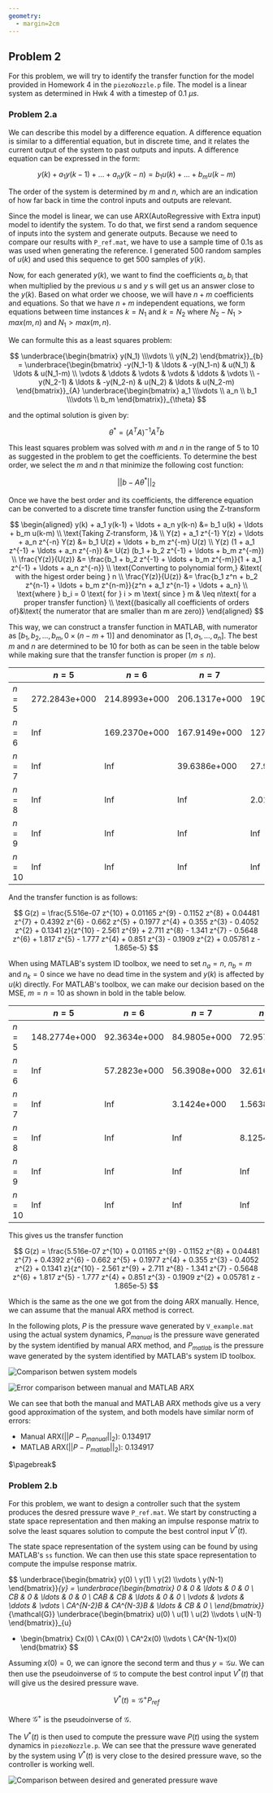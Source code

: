 ```yaml
---
geometry:
  - margin=2cm
---
```


## Problem 2

For this problem, we will try to identify the transfer function for the model provided in Homework 4 in the `piezoNozzle.p` file. The model is a linear system as determined in Hwk 4 with a timestep of 0.1 $\mu s$.

### Problem 2.a

We can describe this model by a difference equation. A difference equation is similar to a differential equation, but in discrete time, and it relates the current output of the system to past outputs and inputs. A difference equation can be expressed in the form:

$$
y(k) + a_1 y(k-1) + \ldots + a_n y(k-n) = b_1 u(k) + \ldots + b_m u(k-m)
$$

The order of the system is determined by $m$ and $n$, which are an indication of how far back in time the control inputs and outputs are relevant.

Since the model is linear, we can use ARX(AutoRegressive with Extra input) model to identify the system. To do that, we first send a random sequence of inputs into the system and generate outputs. Because we need to compare our results with `P_ref.mat`, we have to use a sample time of 0.1s as was used when generating the reference. I generated 500 random samples of $u(k)$ and used this sequence to get 500 samples of $y(k)$.

Now, for each generated $y(k)$, we want to find the coefficients $a_i, b_i$ that when multiplied by the previous $u$ s and $y$ s will get us an answer close to the $y(k)$. Based on what order we choose, we will have $n+m$ coefficients and equations. So that we have $n+m$ independent equations, we form equations between time instances $k=N_1$ and $k=N_2$ where $N_2-N_1 > max(m,n)$ and $N_1 > max(m,n)$.

We can formulte this as a least squares problem:

$$
\underbrace{\begin{bmatrix}
y(N_1) \\\vdots \\ y(N_2)
\end{bmatrix}}_{b}
= \underbrace{\begin{bmatrix}
-y(N_1-1) & \ldots & -y(N_1-n) & u(N_1) & \ldots & u(N_1-m) \\
\vdots & \ddots & \vdots & \vdots & \ddots & \vdots \\
-y(N_2-1) & \ldots & -y(N_2-n) & u(N_2) & \ldots & u(N_2-m)
\end{bmatrix}}_{A}
\underbrace{\begin{bmatrix}
a_1 \\\vdots \\ a_n \\ b_1 \\\vdots \\ b_m
\end{bmatrix}}_{\theta}
$$

and the optimal solution is given by:

$$
\theta^* = (A^T A)^{-1} A^T b
$$

This least squares problem was solved with $m$ and $n$ in the range of 5 to 10 as suggested in the problem to get the coefficients. To determine the best order, we select the $m$ and $n$ that minimize the following cost function:

$$
||b - A \theta^*||_2
$$

Once we have the best order and its coefficients, the difference equation can be converted to a discrete time transfer function using the Z-transform

$$
\begin{aligned}
y(k) + a_1 y(k-1) + \ldots + a_n y(k-n) &= b_1 u(k) + \ldots + b_m u(k-m) \\
\text{Taking Z-transform, }& \\
Y(z) + a_1 z^{-1} Y(z) + \ldots + a_n z^{-n} Y(z) &= b_1 U(z) + \ldots + b_m z^{-m} U(z) \\
Y(z) (1 + a_1 z^{-1} + \ldots + a_n z^{-n}) &= U(z) (b_1 + b_2 z^{-1} + \ldots + b_m z^{-m}) \\
\frac{Y(z)}{U(z)} &= \frac{b_1 + b_2 z^{-1} + \ldots + b_m z^{-m}}{1 + a_1 z^{-1} + \ldots + a_n z^{-n}} \\
\text{Converting to polynomial form,} &\text{ with the higest order being } n \\
\frac{Y(z)}{U(z)} &= \frac{b_1 z^n + b_2 z^{n-1} + \ldots + b_m z^{n-m}}{z^n + a_1 z^{n-1} + \ldots + a_n} \\
\text{where } b_i = 0 \text{ for } i > m \text{ since } m & \leq n\text{ for a proper transfer function} \\
\text{(basically all coefficients of orders of}&\text{ the numerator that are smaller than m are zero)}
\end{aligned}
$$

This way, we can construct a transfer function in MATLAB, with numerator as $[b_1, b_2, \ldots, b_m, 0\times(n-m+1)]$ and denominator as $[1, a_1, \ldots, a_n]$. The best $m$ and $n$ are determined to be 10 for both as can be seen in the table below while making sure that the transfer function is proper $(m \leq n)$.

|        | $n=5$         | $n=6$         | $n=7$         | $n=8$         | $n=9$         | $n=10$            |
| ------ | ------------- | ------------- | ------------- | ------------- | ------------- | ----------------- |
| $n=5$  | 272.2843e+000 | 214.8993e+000 | 206.1317e+000 | 190.9935e+000 | 135.1521e+000 | 95.8259e+000      |
| $n=6$  | Inf           | 169.2370e+000 | 167.9149e+000 | 127.7042e+000 | 92.6606e+000  | 84.5737e+000      |
| $n=7$  | Inf           | Inf           | 39.6386e+000  | 27.9621e+000  | 22.2111e+000  | 19.6407e+000      |
| $n=8$  | Inf           | Inf           | Inf           | 2.0156e+000   | 2.0135e+000   | 2.0064e+000       |
| $n=9$  | Inf           | Inf           | Inf           | Inf           | 544.9197e-003 | 543.4382e-003     |
| $n=10$ | Inf           | Inf           | Inf           | Inf           | Inf           | **218.9867e-003** |

And the transfer function is as follows:

$$
G(z) = \frac{5.516e-07 z^{10} + 0.01165 z^{9} - 0.1152 z^{8} + 0.04481 z^{7} + 0.4392 z^{6} - 0.662 z^{5} + 0.1977 z^{4} + 0.355 z^{3} - 0.4052 z^{2} + 0.1341 z}{z^{10} - 2.561 z^{9} + 2.711 z^{8} - 1.341 z^{7} - 0.5648 z^{6} + 1.817 z^{5} - 1.777 z^{4} + 0.851 z^{3} - 0.1909 z^{2} + 0.05781 z - 1.865e-5}
$$

When using MATLAB's system ID toolbox, we need to set $n_a=n$, $n_b=m$ and $n_k=0$ since we have no dead time in the system and $y(k)$ is affected by $u(k)$ directly. For MATLAB's toolbox, we can make our decision based on the MSE, $m=n=10$ as shown in bold in the table below.

|        | $n=5$         | $n=6$        | $n=7$        | $n=8$        | $n=9$         | $n=10$           |
| ------ | ------------- | ------------ | ------------ | ------------ | ------------- | ---------------- |
| $n=5$  | 148.2774e+000 | 92.3634e+000 | 84.9805e+000 | 72.9571e+000 | 36.5322e+000  | 18.3652e+000     |
| $n=6$  | Inf           | 57.2823e+000 | 56.3908e+000 | 32.6167e+000 | 17.1720e+000  | 14.3054e+000     |
| $n=7$  | Inf           | Inf          | 3.1424e+000  | 1.5638e+000  | 986.6686e-003 | 771.5156e-003    |
| $n=8$  | Inf           | Inf          | Inf          | 8.1254e-003  | 8.1082e-003   | 8.0512e-003      |
| $n=9$  | Inf           | Inf          | Inf          | Inf          | 593.8750e-006 | 590.6502e-006    |
| $n=10$ | Inf           | Inf          | Inf          | Inf          | Inf           | **95.9104e-006** |

This gives us the transfer function

$$
G(z) = \frac{5.516e-07 z^{10} + 0.01165 z^{9} - 0.1152 z^{8} + 0.04481 z^{7} + 0.4392 z^{6} - 0.662 z^{5} + 0.1977 z^{4} + 0.355 z^{3} - 0.4052 z^{2} + 0.1341 z}{z^{10} - 2.561 z^{9} + 2.711 z^{8} - 1.341 z^{7} - 0.5648 z^{6} + 1.817 z^{5} - 1.777 z^{4} + 0.851 z^{3} - 0.1909 z^{2} + 0.05781 z - 1.865e-5}
$$

Which is the same as the one we got from the doing ARX manually. Hence, we can assume that the manual ARX method is correct.

In the following plots, $P$ is the pressure wave generated by `V_example.mat` using the actual system dynamics, $P_{manual}$ is the pressure wave generated by the system identified by manual ARX method, and $P_{matlab}$ is the pressure wave generated by the system identified by MATLAB's system ID toolbox.

![Comparison betwen system models](figs/hw6p2a_vex.svg)

![Error comparison between manual and MATLAB ARX](figs/hw6p2a_err.svg)

We can see that both the manual and MATLAB ARX methods give us a very good approximation of the system, and both models have similar norm of errors:

- Manual ARX($||P-P_{manual}||_2$): 0.134917
- MATLAB ARX($||P-P_{matlab}||_2$): 0.134917

$\pagebreak$

### Problem 2.b

For this problem, we want to design a controller such that the system produces the desred pressure wave `P_ref.mat`. We start by constructing a state space representation and then making an impulse response matrix to solve the least squares solution to compute the best control input $V^*(t)$.

The state space representation of the system using can be found by using MATLAB's `ss` function. We can then use this state space representation to compute the impulse response matrix.

$$
\underbrace{\begin{bmatrix}
y(0) \\ y(1) \\ y(2) \\\vdots \\ y(N-1)
\end{bmatrix}}_{y} = \underbrace{\begin{bmatrix}
0 & 0 & \ldots & 0 & 0 \\
CB & 0 & \ldots & 0 & 0 \\
CAB & CB & \ldots & 0 & 0 \\
\vdots & \vdots & \ddots & \vdots \\
CA^{N-2}B & CA^{N-3}B & \ldots & CB & 0 \\
\end{bmatrix}}_{\mathcal{G}}
\underbrace{\begin{bmatrix}
u(0) \\ u(1) \\ u(2) \\\vdots \\ u(N-1)
\end{bmatrix}}_{u}
+ \begin{bmatrix}
Cx(0) \\ CAx(0) \\ CA^2x(0) \\\vdots \\ CA^{N-1}x(0)
\end{bmatrix}
$$

Assuming $x(0)=0$, we can ignore the second term and thus $y = \mathcal{G} u$. We can then use the pseudoinverse of $\mathcal{G}$ to compute the best control input $V^*(t)$ that will give us the desired pressure wave.

$$
V^*(t) = \mathcal{G}^+ P_{ref}
$$

Where $\mathcal{G}^+$ is the pseudoinverse of $\mathcal{G}$.

The $V^*(t)$ is then used to compute the pressure wave $P(t)$ using the system dynamics in `piezoNozzle.p`. We can see that the pressure wave generated by the system using $V^*(t)$ is very close to the desired pressure wave, so the controller is working well.

![Comparison between desired and generated pressure wave](figs/hw6p2b.svg)
